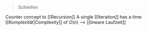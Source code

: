 > Schleifen

Counter concept to [[Recursion]]
A single [[Iteration]] has a time [[Komplexität|Complexity]] of $O(n)$ --> [[lineare Laufzeit]]
